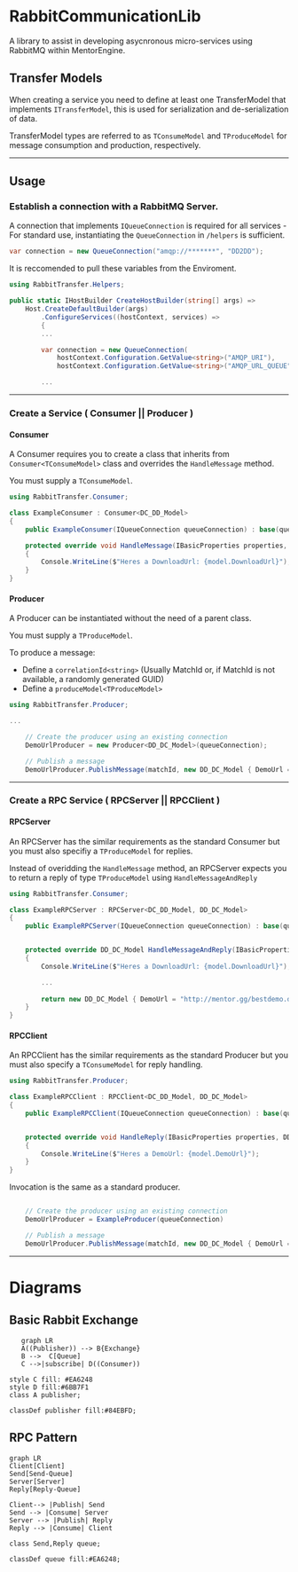# RabbitCommunicationLib 

A library to assist in developing asycnronous micro-services using RabbitMQ within MentorEngine.


## Transfer Models
When creating a service you need to define at least one TransferModel that implements `ITransferModel`, 
this is used for serialization and de-serialization of data.

TransferModel types are referred to as `TConsumeModel` and `TProduceModel` for message consumption and production, respectively.

---

## Usage

### Establish a connection with a RabbitMQ Server.

A connection that implements `IQueueConnection` is required for all services - For standard use, instantiating the
`QueueConnection` in `/helpers` is sufficient.

```csharp
var connection = new QueueConnection("amqp://*******", "DD2DD");

```

It is reccomended to pull these variables from the Enviroment. 

```csharp
using RabbitTransfer.Helpers;

public static IHostBuilder CreateHostBuilder(string[] args) =>
	Host.CreateDefaultBuilder(args)
		.ConfigureServices((hostContext, services) =>
		{
		...

		var connection = new QueueConnection(
			hostContext.Configuration.GetValue<string>("AMQP_URI"),
			hostContext.Configuration.GetValue<string>("AMQP_URL_QUEUE"));

		...
```

---

### Create a Service ( Consumer || Producer )

#### Consumer

A Consumer requires you to create a class that inherits from `Consumer<TConsumeModel>` class 
and overrides the `HandleMessage` method.

You must supply a `TConsumeModel`.

```csharp
using RabbitTransfer.Consumer;

class ExampleConsumer : Consumer<DC_DD_Model>
{
	public ExampleConsumer(IQueueConnection queueConnection) : base(queueConnection) { }

	protected override void HandleMessage(IBasicProperties properties, DC_DD_Model model)
	{
		Console.WriteLine($"Heres a DownloadUrl: {model.DownloadUrl}");
	}
}

```

#### Producer

A Producer can be instantiated without the need of a parent class.

You must supply a `TProduceModel`.

To produce a message:
- Define a `correlationId<string>` (Usually MatchId or, if MatchId is not available, a randomly generated GUID)
- Define a  `produceModel<TProduceModel>`

```csharp
using RabbitTransfer.Producer;

...

	// Create the producer using an existing connection
	DemoUrlProducer = new Producer<DD_DC_Model>(queueConnection);

	// Publish a message
	DemoUrlProducer.PublishMessage(matchId, new DD_DC_Model { DemoUrl = "http://mentor.gg/bestdemo.dem" });

```

---

### Create a RPC Service ( RPCServer || RPCClient )

#### RPCServer

An RPCServer has the similar requirements as the standard Consumer but you must also specifiy a `TProduceModel` for replies.

Instead of overidding the `HandleMessage` method, an RPCServer expects you to return a reply of type `TProduceModel` using `HandleMessageAndReply`

```csharp
using RabbitTransfer.Consumer;

class ExampleRPCServer : RPCServer<DC_DD_Model, DD_DC_Model>
{
    public ExampleRPCServer(IQueueConnection queueConnection) : base(queueConnection) { }


	protected override DD_DC_Model HandleMessageAndReply(IBasicProperties properties, DC_DD_Model model)
	{
		Console.WriteLine($"Heres a DownloadUrl: {model.DownloadUrl}");

		...
		
		return new DD_DC_Model { DemoUrl = "http://mentor.gg/bestdemo.dem" }
	}
}

```

#### RPCClient

An RPCClient has the similar requirements as the standard Producer but you must also specify a `TConsumeModel` for reply handling.

```csharp
using RabbitTransfer.Producer;

class ExampleRPCClient : RPCClient<DC_DD_Model, DD_DC_Model>
{
    public ExampleRPCClient(IQueueConnection queueConnection) : base(queueConnection) { }


	protected override void HandleReply(IBasicProperties properties, DD_DC_Model model)
	{
		Console.WriteLine($"Heres a DemoUrl: {model.DemoUrl}");
	}
}

```

Invocation is the same as a standard producer.

```csharp

	// Create the producer using an existing connection
	DemoUrlProducer = ExampleProducer(queueConnection)

	// Publish a message
	DemoUrlProducer.PublishMessage(matchId, new DD_DC_Model { DemoUrl = "http://mentor.gg/bestdemo.dem" });


```


---


# Diagrams

## Basic Rabbit Exchange
 ```mermaid
	graph LR
    A((Publisher)) --> B{Exchange}
    B -->  C[Queue]
    C -->|subscribe| D((Consumer)) 

style C fill: #EA6248
style D fill:#6BB7F1
class A publisher;

classDef publisher fill:#84EBFD;

 ```

## RPC Pattern

```mermaid
graph LR
Client[Client]
Send[Send-Queue]
Server[Server]
Reply[Reply-Queue]

Client--> |Publish| Send
Send --> |Consume| Server
Server --> |Publish| Reply
Reply --> |Consume| Client

class Send,Reply queue;

classDef queue fill:#EA6248;

```



	